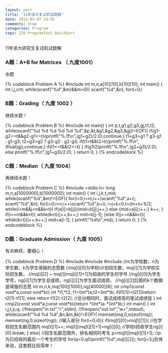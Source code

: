 ```yaml
---
layout: post
title: "11年浙大复试机试题解"
date: 2012-03-07 19:56
comments: true
categories: Program
tags: ZJU ProgramTest QuickSort
---
```

<p>
11年浙大研究生复试机试题解
</p>

<h3>A题：A+B for Matrices （ 九度1001）</h3>
<p>水题</p>
{% codeblock Problem A %}
#include <stdio.h>
int m,n,a[10][10],b[10][10];
int main()
{
    int i,j,cnt;
    while(scanf("%d",&m)&&m>0){
        scanf("%d",&n);
        for(i=0;i<m;i++)
            for(j=0;j<n;j++)
                scanf("%d",a[i]+j);
        for(i=0;i<m;i++)
            for(j=0;j<n;j++){
                scanf("%d",b[i]+j);
                a[i][j]+=b[i][j];
            }
        cnt=0;
        for(i=0;i<m;i++){
            for(j=0;j<n;j++)
                if(a[i][j])break;
            if(j==n)cnt++;
        }
        for(i=0;i<n;i++){
            for(j=0;j<m;j++)
                if(a[j][i])break;
            if(j==m)cnt++;
        }
        printf("%d\n",cnt);
    }
    return 0;
}
{% endcodeblock %}

<!-- more -->
<h3>B题：Grading（ 九度 1002 ）</h3>
<p>继续水题！</p>
{% codeblock Problem B %}
#include <stdio.h>
int main()
{
    int p,t,g1,g2,g3,gj,t1,t2;
    while(scanf("%d %d %d %d %d %d",&p,&t,&g1,&g2,&g3,&gj)!=EOF){
        if(g1-g2<=t&&g2-g1<=t){printf("%.1f\n",(g1+g2)/2.0);continue;}
        t1=g3>g1 ? g3-g1 : g1-g3;
        t2=g3>g2 ? g3-g2 : g2-g3;
        if(t1>t&&t2>t){printf("%.1f\n",(float)gj);continue;}
        if(t1<=t&&t2<=t) {
            if(g1<g2)g1=g2;
            if(g1<g3)g1=g3;
            printf("%.1f\n",(float)g1);
            continue;
        }
        if(t1>t2)printf("%.1f\n",(g2+g3)/2.0);
        else printf("%.1f\n",(g1+g3)/2.0);
    }
    return 0;
}
{% endcodeblock %}

<h3>C题：Median（ 九度 1004）</h3>
<p>再继续水题！</p>

{% codeblock Problem C %}
#include <stdio.h>
long m,n,a[1000000],b[1000000];
int main()
{
    int i,j,k,t,mid;
    while(scanf("%d",&m)!=EOF){
        for(i=0;i<m;i++)scanf("%d",a+i);
        scanf("%d",&n);
        for(i=0;i<n;i++)scanf("%d",b+i);
        i=j=k=0;t=(m+n+1)/2;
        while(i<m&&j<n&&k<t){
            if(a[i]>b[j]){mid=b[j];j++;}
            else {mid=a[i];i++;}
            k++;
        }
        if(i==m&&k<t){
            while(k<t){j++;k++;}
            mid=b[j-1];
        }else if(j==n&&k<t){
            while(k<t){i++;k++;}
            mid=a[i-1];
        }
        printf("%d\n",mid);
    }
    return 0;
}
{% endcodeblock %}

<h3>D题：Graduate Admission（ 九度 1005）</h3>
<p>有点麻烦，要细心！</p>
{% codeblock Problem D %}
#include <stdio.h>
#include <stdlib.h>
#include <memory.h>
//m为学校数，n为学生数，k为学生填报的志愿数
//mq[i][0]为学校i计划招生数，mq[i][1]为学校实际招生数，
//mq[i][2] ~ mq[i][mq[i][1]+1]为招收的学生的学号
//ng[i][0]为学生学号，ng[i][1]为学生总成绩，ng[i][2]为学生面试成绩，
//ng[i][2]后面的k个数据是填报的志愿
int m,n,k,mq[100][1000],ng[40000][8];
int cmp1(const void*a,const void*b){
    int *t1,*t2;
    t1=(int*)a;t2=(int*)b;
    if(t1[1]!=t2[1])return t2[1]-t1[1];
    else return t1[2]-t2[2];  //总分相同时，面试成绩高的笔试成绩低
}
int cmp2(const void*a,const void*b){return *(int*)a-*(int*)b;}
int main()
{
    int i,j,t,p,q;
    //freopen("in.txt","r",stdin);
    //freopen("out.txt","w+",stdout);
    while(scanf("%d %d %d",&n,&m,&k)!=EOF){
        memset(mq,0,sizeof(mq));
        memset(ng,0,sizeof(ng));
        //输入部分
        for(i=0;i<m;i++)scanf("%d",mq+i);
        for(i=0;i<n;i++){
            ng[i][0]=i;
            for(j=1;j<k+3;j++)
                scanf("%d",ng[i]+j);
            ng[i][1]=ng[i][1]+ng[i][2];
        }
        //处理部分
        qsort(ng,n,sizeof(ng[0]),cmp1);  //将考生按分数排名
        //debug:输出排名
        //for(i=0;i<n;i++)printf("%2d:%2d %d %d %d\n",i,ng[i][0],ng[i][3],ng[i][4],ng[i][5]);
        for(i=0;i<n;i++){  //将考生按名次分配给各学校
            for(j=3;j<k+3;j++){ //从考生第一志愿开始选学校
                t=ng[i][j];  //排名为i的考生报考的第j-3个学校，学校编号为t
                if(mq[t][0]>0){
                    if(mq[t][0]>mq[t][1]){   //在学校招生名额范围内
                        mq[t][1]++;
                        mq[t][mq[t][1]+1]=ng[i][0];  //学校t招收学生ng[i][0]
                        break;
                    } else{   //招生名额范围外，排名相同的考生
                        p=mq[t][mq[t][1]+1];  //p为已招收的最后一个考生的学号
                        for(q=0;q<i;q++)   //查找学号为p的考生排名后的位置k
                            if(ng[q][0]==p){p=q;break;}
                            if(ng[p][1]==ng[i][1]&&ng[p][2]==ng[i][2]){  //判断排名是否相同
                            mq[t][1]++;
                            mq[t][mq[t][1]+1]=ng[i][0];   //录取排名相同的考生
                            break;
                        }
                    }
                }
            }
        }
        //输出部分
        for(i=0;i<m;i++){ //分配给每个学校的学生，先按学号排序，再输出
            qsort(mq[i]+2,mq[i][1],sizeof(mq[i][2]),cmp2);
            if(mq[i][1]>0)printf("%d",mq[i][2]);
            for(j=3;j<mq[i][1]+2;j++)printf(" %d",mq[i][j]);
            printf("\n");
        }
    }
    return 0;
}
{% endcodeblock %}

<p>总体来说，这套题比较简单！</p>

